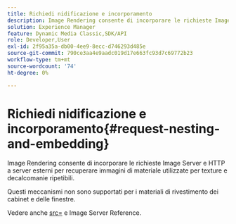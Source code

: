 ```yaml
---
title: Richiedi nidificazione e incorporamento
description: Image Rendering consente di incorporare le richieste Image Server e HTTP a server esterni per recuperare immagini di materiale utilizzate per texture e decalcomanie ripetibili.
solution: Experience Manager
feature: Dynamic Media Classic,SDK/API
role: Developer,User
exl-id: 2f95a35a-db00-4ee9-8ecc-d746293d485e
source-git-commit: 790ce3aa4e9aadc019d17e663fc93d7c69772b23
workflow-type: tm+mt
source-wordcount: '74'
ht-degree: 0%

---
```


# Richiedi nidificazione e incorporamento{#request-nesting-and-embedding}

Image Rendering consente di incorporare le richieste Image Server e HTTP a server esterni per recuperare immagini di materiale utilizzate per texture e decalcomanie ripetibili.

Questi meccanismi non sono supportati per i materiali di rivestimento dei cabinet e delle finestre.

Vedere anche [src=](../../../../../../ir-api/http-protocol/image-rendering-api-ref/c-ir-http-protocol-ref/c-ir-http-protocol-command-reference/r-ir-src.md#reference-62c98abad22149d68d405ed6aaff8272) e Image Server Reference.

